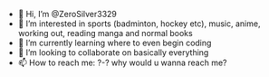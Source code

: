 - 👋 Hi, I’m @ZeroSilver3329
- 👀 I’m interested in sports (badminton, hockey etc), music, anime, working out, reading manga and normal books
- 🌱 I’m currently learning where to even begin coding
- 💞️ I’m looking to collaborate on basically everything
- 📫 How to reach me: ?-? why would u wanna reach me?

<!---
ZeroSilver3329/ZeroSilver3329 is a ✨ special ✨ repository because its `README.md` (this file) appears on your GitHub profile.
You can click the Preview link to take a look at your changes.
--->
